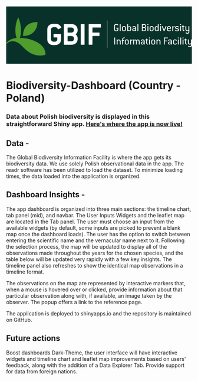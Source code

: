 <div align="left">
 
[![](https://github.com/kmaheshkulkarni/Biodiversity-Dashboard/blob/main/bioDT_Green.png)](https://75ns70-mahesh-kulkarni.shinyapps.io/Biodiversity-Dashboard/)

# Biodiversity-Dashboard (Country - Poland)

<div align="left">

### Data about Polish biodiversity is displayed in this straightforward Shiny app. [Here's where the app is now live!](https://75ns70-mahesh-kulkarni.shinyapps.io/Biodiversity-Dashboard/)
##

## Data - 
The Global Biodiversity Information Facility is where the app gets its biodiversity data. We use solely Polish observational data in the app. The readr software has been utilized to load the dataset. To minimize loading times, the data loaded into the application is organized.

## Dashboard Insights - 
The app dashboard is organized into three main sections: the timeline chart, tab panel (mid), and navbar. The User Inputs Widgets and the leaflet map are located in the Tab panel. The user must choose an input from the available widgets (by default, some inputs are picked to prevent a blank map once the dashboard loads). The user has the option to switch between entering the scientific name and the vernacular name next to it. Following the selection process, the map will be updated to display all of the observations made throughout the years for the chosen species, and the table below will be updated very rapidly with a few key insights. The timeline panel also refreshes to show the identical map observations in a timeline format.

The observations on the map are represented by interactive markers that, when a mouse is hovered over or clicked, provide information about that particular observation along with, if available, an image taken by the observer. The popup offers a link to the reference page.

The application is deployed to shinyapps.io and the repository is maintained on GitHub.

## Future actions
Boost dashboards Dark-Theme, the user interface will have interactive widgets and timeline chart and leaflet map improvements based on users' feedback, along with the addition of a Data Explorer Tab.
Provide support for data from foreign nations.
